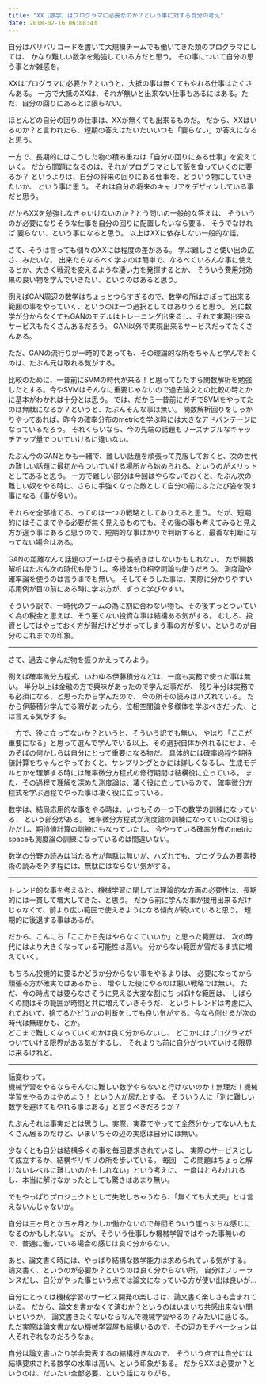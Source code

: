 ```yaml
---
title: "XX（数学）はプログラマに必要なのか？という事に対する自分の考え"
date: 2018-02-16 06:08:43
---
```


自分はバリバリコードを書いて大規模チームでも働いてきた類のプログラマにしては、
かなり難しい数学を勉強している方だと思う。
その事について自分の思う事とか雑感を。

XXはプログラマに必要か？というと、大抵の事は無くてもやれる仕事はたくさんある。
一方で大抵のXXは、それが無いと出来ない仕事もあるにはある。ただ、自分の回りにあるとは限らない。

ほとんどの自分の回りの仕事は、XXが無くても出来るものだ。
だから、XXはいるのか？と言われたら、短期の答えはだいたいいつも「要らない」が答えになると思う。

一方で、長期的にはこうした物の積み重ねは「自分の回りにある仕事」を変えていく。
だから問題になるのは、それがプログラマとして飯を食っていくのに要るか？
というよりは、自分の将来の回りにある仕事を、どういう物にしていきたいか、
という事に思う。
それは自分の将来のキャリアをデザインしている事だと思う。

だからXXを勉強しなきゃいけないのか？とう問いの一般的な答えは、
そういうのが必要になりそうな仕事を自分の回りに配置したいなら要る、
そうでなければ 要らない、という事になると思う。
以上はXXに依存しない一般的な話。

さて、そうは言っても個々のXXには程度の差がある。
学ぶ難しさと使い出の広さ、みたいな。
出来たらなるべく学ぶのは簡単で、なるべくいろんな事に使えるとか、大きく戦況を変えるような凄い力を発揮するとか、
そういう費用対効果の良い物を学んでいきたい、というのはあると思う。

例えばGAN周辺の数学はちょっとつらすぎるので、数学の所はさぼって出来る範囲の事をやっていく、というのは一つ選択としてはありうると思う。
別に数学が分からなくてもGANのモデルはトレーニング出来るし、それで実現出来るサービスもたくさんあるだろう。
GAN以外で実現出来るサービスだってたくさんある。

ただ、GANの流行りが一時的であっても、その理論的な所をちゃんと学んでおくのは、たぶん元は取れる気がする。

比較のために、一昔前にSVMの時代が来る！と思ってひたすら関数解析を勉強したとする。今やSVMはそんなに重要じゃないので過去論文との比較の時とかに基本がわかれば十分とは思う。
では、だから一昔前にガチでSVMをやってたのは無駄になるか？というと、たぶんそんな事は無い。
関数解析回りをしっかりやってあれば、昨今の確率分布のmetricを学ぶ時には大きなアドバンテージになっているだろう。
それくらいなら、今の先端の話題もリーズナブルなキャッチアップ量でついていけるに違いない。

たぶん今のGANとかも一緒で、難しい話題を頑張って克服しておくと、次の世代の難しい話題に最初からついていける場所から始められる、というのがメリットとしてあると思う。
一方で難しい部分は今回はやらないでおくと、たぶん次の難しい奴をやる時に、さらに手強くなった敵として自分の前にふたたび姿を現す事になる（事が多い）。

それらを全部捨てる、ってのは一つの戦略としてありえると思う。
だが、短期的にはそこまでやる必要が無く見えるものでも、その後の事も考えてみると見え方が違う事はあると思うので、短期的な事ばかりで判断すると、最善な判断になってない場合はある。

GANの距離なんて話題のブームはそう長続きはしないかもしれない。
だが関数解析はたぶん次の時代も使うし、多様体も位相空間論も使うだろう。
測度論や確率論を使うのは言うまでも無い。
そしてそうした事は、実際に分かりやすい応用例が目の前にある時に学ぶ方が、ずっと学びやすい。

そういう訳で、一時代のブームの為に割に合わない物も、その後ずっとついていく為の税金と思えば、そう悪くない投資な事は結構ある気がする。
むしろ、投資としてはやっておく方が得だけどサボってしまう事の方が多い、というのが自分のこれまでの印象。

----

さて、過去に学んだ物を振りかえってみよう。

例えば確率微分方程式、いわゆる伊藤積分などは、一度も実務で使った事は無い。
半分以上は金融の方で興味があったので学んだ事だが、
残り半分は実務でも必須になる、と思ったから学んだので、
今の所その読みはハズれている。
だから伊藤積分学んでる暇があったら、位相空間論や多様体を学ぶべきだった、とは言える気がする。

一方で、役に立ってないか？というと、そういう訳でも無い。
やはり「ここが重要になる」と思って選んで学んでいる以上、その選択自体が外れるにせよ、そのそばの何かしらは自分にとって重要になる物だ。
具体的には確率過程や期待値計算をちゃんとやっておくと、サンプリングとかには詳しくなるし、生成モデルとかを理解する時には確率微分方程式の修行期間は結構役に立っている。
また、その過程で理解を深めた測度論は、凄く役に立っているので、
確率微分方程式を学ぶ過程でやった事は凄く役に立っている。

数学は、結局応用的な事をやる時は、いつもその一つ下の数学の訓練になっている、
という部分がある。
確率微分方程式が測度論の訓練になっていたのは明らかだし、期待値計算の訓練にもなっていたし、
今やっている確率分布のmetric spaceも測度論の訓練になっているのは間違いない。

数学の分野の読みは当たる方が無駄は無いが、ハズれても、プログラムの要素技術の読みを外す程には、無駄にはならない気がする。

----

トレンド的な事を考えると、機械学習に関しては理論的な方面の必要性は、長期的には一貫して増大してきた、と思う。
だから前に学んだ事が援用出来るだけじゃなくて、前より広い範囲で使えるようになる傾向が続いていると思う。
短期的に後退する事はあるが。

だから、こんにち「ここから先はやらなくていいか」と思った範囲は、
次の時代にはより大きくなっている可能性は高い。
分からない範囲が雪だるま式に増えていく。

もちろん投機的に要るかどうか分からない事をやるよりは、
必要になってから頑張る方が確実ではあるから、
増やした後にやるのは悪い戦略では無い。
ただ、今の時点では要らなさそうに見える大変な割にちっぽけな範囲は、
しばらくの間はその範囲が時間と共に増えていきそうだ、
というトレンドは考慮に入れておいて、捨てるかどうかの判断をしても良い気がする。今なら倒せるが次の時代は無理かも、とか。  
どこまで難しくなっていくのかは良く分からないし、
どこかにはプログラマがついていける限界がある気がするし、
それよりも前に自分がついていける限界は来るけれど。


----

話変わって。  
機械学習をやるならそんなに難しい数学やらないと行けないのか！無理だ！機械学習をやるのはやめよう！
という人が居たとする。
そういう人に「別に難しい数学を避けてもやれる事はある」と言うべきだろうか？

たぶんそれは事実だとは思うし、実際、実務でやってて全然分かってない人もたくさん居るのだけど、いまいちその辺の実感は自分には無い。

少なくとも自分は結構多くの事を毎回要求されているし、
実際のサービスとして成立するか、結構ギリギリの所を歩いている。
毎回「この問題はちょっと解けないレベルに難しいのかもしれない」という考えに、
一度はとらわれれるし、本当に解けなかったとしても驚きはあまり無い。

でもやっぱりプロジェクトとして失敗しちゃうなら、「無くても大丈夫」とは言えないんじゃないか。

自分は三ヶ月とか五ヶ月とかしか働かないので毎回そういう崖っぷちな感じになるのかもしれない。
だが、そういう仕事しか機械学習ではやった事無いので、普通に働いている場合の感じは良く分からない。

あと、論文書く時には、やっぱり結構な数学能力は求められている気がする。
論文書く、というのが必要か？というのは良く分からない所。
自分はフリーランスだし、自分がやった事という点では論文になっている方が使い出は良いが…

自分にとっては機械学習のサービス開発の楽しさは、論文書く楽しさも含まれている。
だから、論文を書かなくて済むか？というのはいまいち共感出来ない問いというか、
論文書きたくないならなんで機械学習やるの？みたいに感じる。
ただ実際は論文書かない機械学習屋も結構いるので、その辺のモチベーションは人それぞれなのだろうなぁ。

自分は論文書いたり学会発表するの結構好きなので、
そういう点では自分には結構要求される数学の水準は高い、という印象がある。
だからXXは必要か？というのは、だいたい全部必要、という話になりがち。
